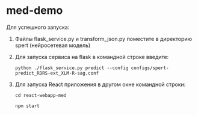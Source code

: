# med-demo

Для успешного запуска:

1. Файлы flask_service.py и transform_json.py поместите в директорию spert (нейросетевая модель)
2. Для запуска сервиса на flask в командной строке введите:

    `python ./flask_service.py predict --config configs/spert-predict_RDRS-ext_XLM-R-sag.conf`
    
3. Для запуска React приложения в другом окне командной строки:

    `cd react-webapp-med`
    
    `npm start`
